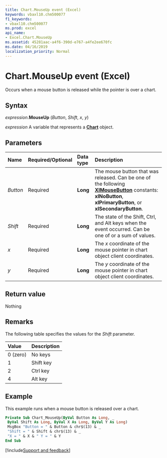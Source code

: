 ```yaml
---
title: Chart.MouseUp event (Excel)
keywords: vbaxl10.chm500077
f1_keywords:
- vbaxl10.chm500077
ms.prod: excel
api_name:
- Excel.Chart.MouseUp
ms.assetid: 45281aac-a4f6-390d-e767-a4fe2ee670fc
ms.date: 04/16/2019
localization_priority: Normal
---
```



# Chart.MouseUp event (Excel)

Occurs when a mouse button is released while the pointer is over a chart.


## Syntax

_expression_.**MouseUp** (_Button_, _Shift_, _x_, _y_)

_expression_ A variable that represents a **[Chart](Excel.Chart(object).md)** object.


## Parameters

|Name|Required/Optional|Data type|Description|
|:-----|:-----|:-----|:-----|
| _Button_|Required| **Long**|The mouse button that was released. Can be one of the following **[XlMouseButton](Excel.XlMouseButton.md)** constants: **xlNoButton**, **xlPrimaryButton**, or **xlSecondaryButton**.|
| _Shift_|Required| **Long**|The state of the Shift, Ctrl, and Alt keys when the event occurred. Can be one of or a sum of values.|
| _x_|Required| **Long**|The _x_ coordinate of the mouse pointer in chart object client coordinates.|
| _y_|Required| **Long**|The _y_ coordinate of the mouse pointer in chart object client coordinates.|

## Return value

Nothing


## Remarks

The following table specifies the values for the _Shift_ parameter.

|Value|Description|
|:-----|:-----|
|0 (zero)|No keys|
|1|Shift key|
|2|Ctrl key|
|4|Alt key|

## Example

This example runs when a mouse button is released over a chart.

```vb
Private Sub Chart_MouseUp(ByVal Button As Long, _ 
 ByVal Shift As Long, ByVal X As Long, ByVal Y As Long) 
 MsgBox "Button = " & Button & chr$(13) & _ 
 "Shift = " & Shift & chr$(13) & _ 
 "X = " & X & " Y = " & Y 
End Sub
```




[!include[Support and feedback](~/includes/feedback-boilerplate.md)]